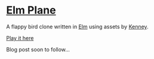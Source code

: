 # [Elm Plane](http://www.odedwelgreen.com/elm-plane)

A flappy bird clone written in [Elm](http://elm-lang.org/) using assets by [Kenney](http://kenney.nl/assets/tappy-plane).

[Play it here](http://www.odedwelgreen.com/elm-plane/)

Blog post soon to follow...
